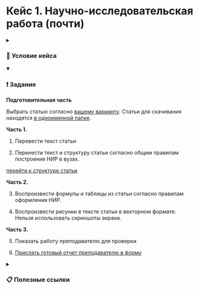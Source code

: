 # Кейс 1. Научно-исследовательская работа (почти)

<details>
  <summary><h3>📖 Условие кейса</h3></summary>

  В процессе обучения в высшем учебном заведении вы неоднократно столкнетесь с курсовыми и научно-исследовательскими работами. Для оформления подобного рода работ существует [государственный стандарт 7.32 от 2017 года](https://www.consultant.ru/document/cons_doc_LAW_292293/). В данном кейсе вам необходимо составить научный отчет согласно данному ГОСТу по оформлению НИРа. В качестве исходного материала вам предлагается перевести зарубежную статью по теме банковского дела и финансов.

</details>

<details open> 
  <summary><h3>❗ Задание</h3></summary>
  
  **Подготовительная часть**

  Выбрать статью согласно [вашему варианту](https://docs.google.com/spreadsheets/d/1NA14YElz6Jfmcqx8Wv3Jef1nThxuUeKgljbuVWBeqfk/edit?usp=sharing). Статьи для скачивания находятся [в одноименной папке](./Статьи/).

  **Часть 1.**
  
  1. Перевести текст статьи

  2. Перенести текст и структуру статьи согласно общим правилам построения НИР в вузах.
  
  [перейти к структуре статьи](#структура-статьи)

  **Часть 2.**

  3. Воспроизвести формулы и таблицы из статьи согласно правилам оформления НИР.
  
  4. Воспроизвести рисунки в тексте статьи в векторном формате. Нельзя использовать скриншоты экрана.
  
  **Часть 3.**
  
  5. Показать работу преподавателю для проверки

  6. [Прислать готовый отчет преподавателю в форму]()

</details>

<details> 
  <summary><h3>📋 Полезные ссылки</h3></summary>
  [ССЫЛКА С АРХИВОМ ФАЙЛОВ](https://drive.google.com/drive/folders/123hOxfBU7kLa7lldiv8iNrBIMRHV0ii-?usp=sharing)
  
  [Документ ГОСТ можно посмотреть по ссылке](https://www.consultant.ru/document/cons_doc_LAW_292293/)

  [Шаблон оформления работы вы можете скачать по ссылке](Образец%20оформления%20НИР%20по%20ГОСТу.docx)

  [Подсказки по работе с редактором MS Word вы найдете в инструкции по ссылке](./Подсказки%20по%20работе%20с%20Word/)

  [Примерный результат работы по ссылке](./ВКР%20Маг%20Пышков%201.docx)

  #### Для перевода

  * [DeepL](www.deepl.com)
  * [Google Docs](https://docs.google.com/)
  * [Yandex Translate](https://translate.yandex.ru/)
  * [Google Translate](https://translate.google.com/)
  * [Multitran](https://www.multitran.com/)

  #### Для векторных изображений

  * [Draw.io](https://app.diagrams.net/)

  #### Структура статьи

  * Аннотация
  * Введение
  * Глава 1. Литературны обзор/Теория
    * 1.1. Подглава
    * 1.2. Подглава
    * 1.3. Подглава
  * Глава 2. Анализ проблемы исследования
    * 2.1. Подглава
    * 2.2. Подглава
    * 2.3. Подглава
  * Глава 3. Обсуждение результатов и рекомендации
    * 3.1. Подглава
    * 3.2. Подглава
    * 3.3. Подглава
  * Заключение
  * Список литературных источников


